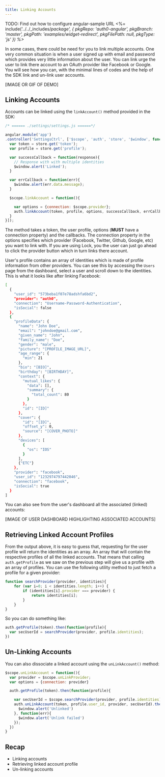 ```yaml
---
title: Linking Accounts
---
```


TODO: Find out how to configure angular-sample URL
<%= include('../../_includes/_package', {
  pkgRepo: 'auth0-angular',
  pkgBranch: 'master',
  pkgPath: 'examples/widget-redirect',
  pkgFilePath: null,
  pkgType: 'js'
}) %>_

In some cases, there could be need for you to link multiple accounts. One very common situation is when a user signed up with email and password which provides very little information about the user. You can link urge the user to link there account to an OAuth provider like Facebook or Google. You will see how you can, with the minimal lines of codes and the help of the SDK link and un-link user accounts.

[IMAGE OR GIF OF DEMO]

## Linking Accounts

Accounts can be linked using the `linkAccount()` method provided in the SDK:

```js
/* ====== ./settings/settings.js ======*/

angular.module('app')
.controller('SettingsCtrl', ['$scope', 'auth', 'store', '$window', function settingsCtrlFunc($scope, auth, store, $window){
  var token = store.get('token');
  var profile = store.get('profile');

  var successCallback = function(response){
    // Response with with multiple identities
    $window.alert('Linked');
  }

  var errCallback = function(err){
    $window.alert(err.data.message);
  }

  $scope.linkAccount = function(){

    var options = {connection: $scope.provider};
    auth.linkAccount(token, profile, options, successCallback, errCallback);
  }
}]);

```

The method takes a token, the user profile, options (**MUST** have a connection property) and the callbacks. The connection property in the options specifies which provider (Facebook, Twitter, Github, Google, etc) you want to link with. If you are using Lock, you the user can just go ahead to click the provider button which in turn links there account.

User's profile contains an array of identities which is made of profile information from other providers. You can see this by accessing the `Users` page from the dashboard, select a user and scroll down to the identities. This is what it looks like after linking Facebook:

```bash
[
  {
    "user_id": "573beba1f07e78adshfa6bd2",
    "provider": "auth0",
    "connection": "Username-Password-Authentication",
    "isSocial": false
  },
  {
    "profileData": {
      "name": "John Doe",
      "email": "johndoe@gmail.com",
      "given_name": "John",
      "family_name": "Doe",
      "gender": "male",
      "picture": "[PROFILE_IMAGE_URL]",
      "age_range": {
        "min": 21
      },
      "bio": "[BIO]",
      "birthday": "[BIRTHDAY]",
      "context": {
        "mutual_likes": {
          "data": [],
          "summary": {
            "total_count": 80
          }
        },
        "id": "[ID]"
      },
      "cover": {
        "id": "[ID]",
        "offset_y": 0,
        "source": "[COVER_PHOTO]"
      },
      "devices": [
        {
          "os": "IOS"
        }
      ],
      {"ETC"}
    },
    "provider": "facebook",
    "user_id": "1232974797442046",
    "connection": "facebook",
    "isSocial": true
  }
]
```

You can also see from the user's dashboard all the associated (linked) accounts:

[IMAGE OF USER DASHBOARD HIGHLIGHTING ASSOCIATED ACCOUNTS]

## Retrieving Linked Account Profiles

From the output above, it is easy to guess that, requesting for the user profile will return the identities as an array. An array that will contain the respective profiles of all the linked accounts. That means that calling `auth.getProfile` as we saw on the previous step will give us a profile with an array of profiles. You can use the following utility method to just fetch a profile for a given provider:

```js
function searchProvider(provider, identities){
    for (var i=0; i < identities.length; i++) {
        if (identities[i].provider === provider) {
            return identities[i];
        }
    }
}
```

So you can do something like:

```js
auth.getProfile(token).then(function(profile){
  var secUserId = searchProvider(provider, profile.identities);
})
```

## Un-Linking Accounts

You can also dissociate a linked account using the `unLinkAccount()` method:

```js
$scope.unLinkAccount = function(){
  var provider = $scope.unLinkProvider;
  var options = {connection: provider}

  auth.getProfile(token).then(function(profile){

    var secUserId = $scope.searchProvider(provider, profile.identities).user_id;
    auth.unLinkAccount(token, profile.user_id, provider, secUserId).then(function(res){
      $window.alert('Unlinked')
    }, function(err){
      $window.alert('Unlink failed')
    });
  })
}
```

## Recap
- Linking accounts
- Retrieving linked account profile
- Un-linking accounts
